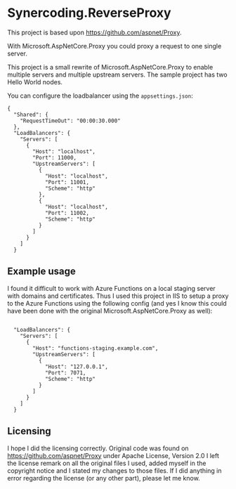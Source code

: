 # Synercoding.ReverseProxy

This project is based upon https://github.com/aspnet/Proxy.

With Microsoft.AspNetCore.Proxy you could proxy a request to one single server.

This project is a small rewrite of Microsoft.AspNetCore.Proxy to enable multiple servers and multiple upstream servers.
The sample project has two Hello World nodes.

You can configure the loadbalancer using the `appsettings.json`:
<pre><code>{
  "Shared": {
    "RequestTimeOut": "00:00:30.000"
  },
  "LoadBalancers": {
    "Servers": [
      {
        "Host": "localhost",
        "Port": 11000,
        "UpstreamServers": [
          {
            "Host": "localhost",
            "Port": 11001,
            "Scheme": "http"
          },
          {
            "Host": "localhost",
            "Port": 11002,
            "Scheme": "http"
          }
        ]
      }
    ]
  }</code></pre>
  
  ## Example usage
  I found it difficult to work with Azure Functions on a local staging server with domains and certificates. Thus I used this project in IIS to setup a proxy to the Azure Functions using the following config (and yes I know this could have been done with the original Microsoft.AspNetCore.Proxy as well):
  <pre><code>
  "LoadBalancers": {
    "Servers": [
      {
        "Host": "functions-staging.example.com",
        "UpstreamServers": [
          {
            "Host": "127.0.0.1",
            "Port": 7071,
            "Scheme": "http"
          }
        ]
      }
    ]
  }</code></pre>
  
  
  ## Licensing
  I hope I did the licensing correctly. Original code was found on https://github.com/aspnet/Proxy under Apache License, Version 2.0
  I left the license remark on all the original files I used, added myself in the copyright notice and I stated my changes to those files. If I did anything in error regarding the license (or any other part), please let me know.
